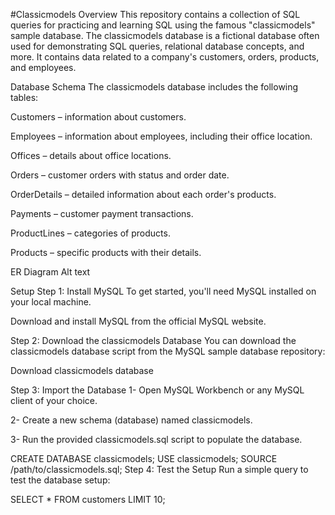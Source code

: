 #Classicmodels
Overview
This repository contains a collection of SQL queries for practicing and learning SQL using the famous "classicmodels" sample database. The classicmodels database is a fictional database often used for demonstrating SQL queries, relational database concepts, and more. It contains data related to a company's customers, orders, products, and employees.

Database Schema
The classicmodels database includes the following tables:

Customers – information about customers.

Employees – information about employees, including their office location.

Offices – details about office locations.

Orders – customer orders with status and order date.

OrderDetails – detailed information about each order's products.

Payments – customer payment transactions.

ProductLines – categories of products.

Products – specific products with their details.

ER Diagram
Alt text

Setup
Step 1: Install MySQL
To get started, you'll need MySQL installed on your local machine.

Download and install MySQL from the official MySQL website.

Step 2: Download the classicmodels Database
You can download the classicmodels database script from the MySQL sample database repository:

Download classicmodels database

Step 3: Import the Database
1- Open MySQL Workbench or any MySQL client of your choice.

2- Create a new schema (database) named classicmodels.

3- Run the provided classicmodels.sql script to populate the database.

CREATE DATABASE classicmodels;
USE classicmodels;
SOURCE /path/to/classicmodels.sql;
Step 4: Test the Setup
Run a simple query to test the database setup:

SELECT * FROM customers LIMIT 10;
